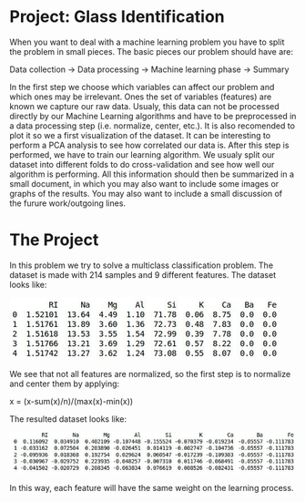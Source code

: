 Project: Glass Identification
=============================

When you want to deal with a machine learning problem you have to split the problem in small pieces. The basic pieces our problem should have are:

Data collection			->			Data processing				->		Machine learning phase			-> 			Summary	

In the first step we choose which variables can affect our problem and which ones may be irrelevant. Ones the set of variables (features) are known we capture our raw data. Usualy, this data can not be processed directly by our Machine Learning algorithms and have to be preprocessed in a data processing step (i.e. normalize, center, etc.). It is also recomended to plot it so we a first visualization of the dataset. It can be interesting to perform a PCA analysis to see how correlated our data is.
After this step is performed, we have to train our learning algorithm. We usualy split our dataset into different folds to do cross-validation and see how well our algorithm is performing. All this information should then be summarized in a small document, in which you may also want to include some images or graphs of the results. You may also want to include a small discussion of the furure work/outgoing lines.

The Project
===========

In this problem we try to solve a multiclass classification problem. The dataset is made with 214 samples and 9 different features. The dataset looks like:

![alt tag](https://github.com/vertcli/machine_learning/blob/master/glass_classification/img/head.jpg)

We see that not all features are normalized, so the first step is to normalize and center them by applying:

x = (x-sum(x)/n)/(max(x)-min(x))

The resulted dataset looks like:

![alt tag](https://github.com/vertcli/machine_learning/blob/master/glass_classification/img/normalized_head.jpg)

In this way, each feature will have the same weight on the learning process.

